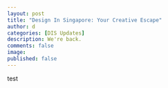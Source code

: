 ```yaml
---
layout: post
title: "Design In Singapore: Your Creative Escape"
author: d
categories: [DIS Updates]
description: We're back.
comments: false
image: 
published: false
---
```


test
